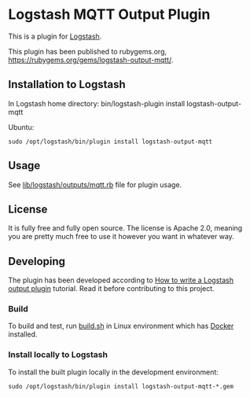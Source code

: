 # Logstash MQTT Output Plugin

This is a plugin for [Logstash](https://github.com/elastic/logstash).

This plugin has been published to rubygems.org, https://rubygems.org/gems/logstash-output-mqtt/.

## Installation to Logstash

In Logstash home directory: bin/logstash-plugin install logstash-output-mqtt

Ubuntu:
```
sudo /opt/logstash/bin/plugin install logstash-output-mqtt
```

## Usage

See [lib/logstash/outputs/mqtt.rb](mqtt.rb) file for plugin usage.

## License

It is fully free and fully open source. The license is Apache 2.0, meaning you are pretty much free to use it however you want in whatever way.

## Developing

The plugin has been developed according to [How to write a Logstash output plugin](https://www.elastic.co/guide/en/logstash/current/_how_to_write_a_logstash_output_plugin.html) tutorial. Read it before contributing to this project.

### Build

To build and test, run [build.sh](build.sh) in Linux environment which has [Docker](https://www.docker.com) installed.

### Install locally to Logstash

To install the built plugin locally in the development environment:
```
sudo /opt/logstash/bin/plugin install logstash-output-mqtt-*.gem
```
